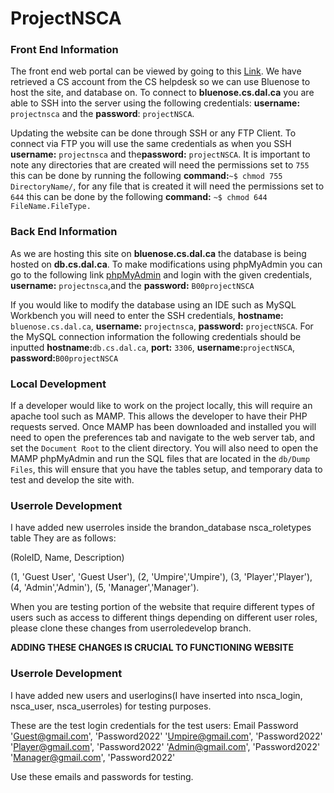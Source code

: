 # ProjectNSCA

### Front End Information
The front end web portal can be viewed by going to this [Link](​https://web.cs.dal.ca/~projectnsca/khurramaziz_cricketassociation/client/). We have retrieved a CS account from the CS helpdesk so we can use Bluenose to host the site, and database on. To connect to **bluenose.cs.dal.ca** you are able to SSH into the server using the following credentials: **username:** `projectnsca` and the ​**password**: `projectNSCA`​. 

Updating the website can be done through SSH or any FTP Client. To connect via FTP you will use the same credentials as when you SSH **username:** `projectnsca` and the ​**password:** `projectNSCA​`. It is important to note any directories that are created will need the permissions set to `755` this can be done by running the following **command:**`~$ chmod 755 DirectoryName/`, for any file that is created it will need the permissions set to `644` this can be done by the following **command:** `~$ chmod 644 FileName.FileType.`

### Back End Information
As we are hosting this site on **bluenose.cs.dal.ca** the database is being hosted on **db.cs.dal.ca**. To make modifications using phpMyAdmin you can go to the following link [phpMyAdmin](https://myadmin.cs.dal.ca/) and login with the given credentials, **username:** `projectnsca`, ​and the **​password:** `B00projectNSCA`      

If you would like to modify the database using an IDE such as MySQL Workbench you will need to enter the SSH credentials, **hostname:** `bluenose.cs.dal.ca`, **username:** `projectnsca`, **password:** `projectNSCA`. For the MySQL connection information the following credentials should be inputted **hostname:**`db.cs.dal.ca`, **port:** `3306`, **username:**`projectNSCA`, **password:**`B00projectNSCA`

### Local Development
If a developer would like to work on the project locally, this will require an apache tool such as MAMP. This allows the developer to have their PHP requests served. Once MAMP has been downloaded and installed you will need to open the preferences tab and navigate to the web server tab, and set the `Document Root` to the client directory. You will also need to open the MAMP phpMyAdmin and run the SQL files that are located in the `db/Dump Files`, this will ensure that you have the tables setup, and temporary data to test and develop the site with.

### Userrole Development
I have added new userroles inside the brandon_database nsca_roletypes table
They are as follows:

(RoleID, Name, Description)

(1, 'Guest User', 'Guest User'),
(2, 'Umpire','Umpire'),
(3, 'Player','Player'),
(4, 'Admin','Admin'),
(5, 'Manager','Manager').

When you are testing portion of the website that require different types of users such as access to different things depending on different user roles, please clone these changes from userroledevelop branch. 

**ADDING THESE CHANGES IS CRUCIAL TO FUNCTIONING WEBSITE**

### Userrole Development
I have added new users and userlogins(I have inserted into nsca_login, nsca_user, nsca_userroles) for testing purposes.

These are the test login credentials for the test users:
Email              Password
'Guest@gmail.com', 'Password2022'
'Umpire@gmail.com', 'Password2022'
'Player@gmail.com', 'Password2022'
'Admin@gmail.com', 'Password2022'
'Manager@gmail.com', 'Password2022'

Use these emails and passwords for testing. 


